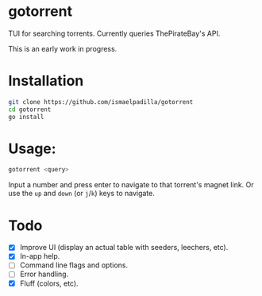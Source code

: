 # gotorrent

TUI for searching torrents. Currently queries ThePirateBay's API.

This is an early work in progress.

# Installation

```sh
git clone https://github.com/ismaelpadilla/gotorrent
cd gotorrent
go install
```

# Usage:

```sh
gotorrent <query>
```

Input a number and press enter to navigate to that torrent's magnet link. Or use the `up` and `down` (or `j`/`k`) keys to navigate.

# Todo

- [x] Improve UI (display an actual table with seeders, leechers, etc).
- [x] In-app help.
- [ ] Command line flags and options.
- [ ] Error handling.
- [x] Fluff (colors, etc).
